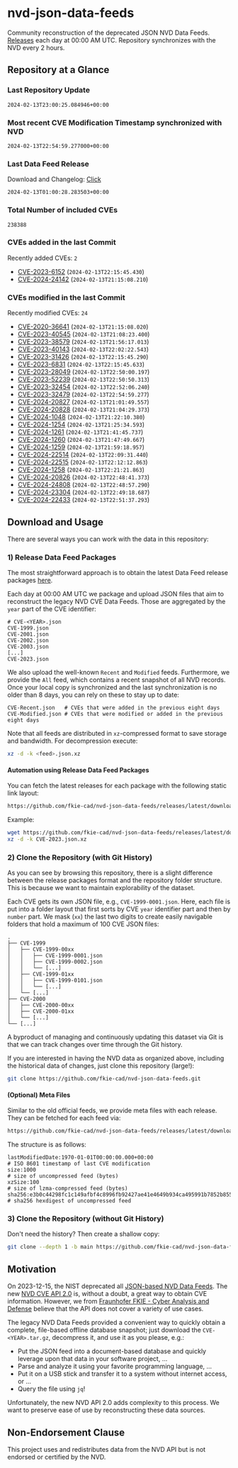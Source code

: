 # nvd-json-data-feeds

Community reconstruction of the deprecated JSON NVD Data Feeds. 
[Releases](https://github.com/fkie-cad/nvd-json-data-feeds/releases/latest) each day at 00:00 AM UTC.
Repository synchronizes with the NVD every 2 hours.

## Repository at a Glance

### Last Repository Update

```plain
2024-02-13T23:00:25.084946+00:00
```

### Most recent CVE Modification Timestamp synchronized with NVD

```plain
2024-02-13T22:54:59.277000+00:00
```

### Last Data Feed Release

Download and Changelog: [Click](https://github.com/fkie-cad/nvd-json-data-feeds/releases/latest)

```plain
2024-02-13T01:00:28.283503+00:00
```

### Total Number of included CVEs

```plain
238388
```

### CVEs added in the last Commit

Recently added CVEs: `2`

* [CVE-2023-6152](CVE-2023/CVE-2023-61xx/CVE-2023-6152.json) (`2024-02-13T22:15:45.430`)
* [CVE-2024-24142](CVE-2024/CVE-2024-241xx/CVE-2024-24142.json) (`2024-02-13T21:15:08.210`)


### CVEs modified in the last Commit

Recently modified CVEs: `24`

* [CVE-2020-36641](CVE-2020/CVE-2020-366xx/CVE-2020-36641.json) (`2024-02-13T21:15:08.020`)
* [CVE-2023-40545](CVE-2023/CVE-2023-405xx/CVE-2023-40545.json) (`2024-02-13T21:08:23.400`)
* [CVE-2023-38579](CVE-2023/CVE-2023-385xx/CVE-2023-38579.json) (`2024-02-13T21:56:17.013`)
* [CVE-2023-40143](CVE-2023/CVE-2023-401xx/CVE-2023-40143.json) (`2024-02-13T22:02:22.543`)
* [CVE-2023-31426](CVE-2023/CVE-2023-314xx/CVE-2023-31426.json) (`2024-02-13T22:15:45.290`)
* [CVE-2023-6831](CVE-2023/CVE-2023-68xx/CVE-2023-6831.json) (`2024-02-13T22:15:45.633`)
* [CVE-2023-28049](CVE-2023/CVE-2023-280xx/CVE-2023-28049.json) (`2024-02-13T22:50:00.197`)
* [CVE-2023-52239](CVE-2023/CVE-2023-522xx/CVE-2023-52239.json) (`2024-02-13T22:50:50.313`)
* [CVE-2023-32454](CVE-2023/CVE-2023-324xx/CVE-2023-32454.json) (`2024-02-13T22:52:06.240`)
* [CVE-2023-32479](CVE-2023/CVE-2023-324xx/CVE-2023-32479.json) (`2024-02-13T22:54:59.277`)
* [CVE-2024-20827](CVE-2024/CVE-2024-208xx/CVE-2024-20827.json) (`2024-02-13T21:01:49.557`)
* [CVE-2024-20828](CVE-2024/CVE-2024-208xx/CVE-2024-20828.json) (`2024-02-13T21:04:29.373`)
* [CVE-2024-1048](CVE-2024/CVE-2024-10xx/CVE-2024-1048.json) (`2024-02-13T21:22:10.380`)
* [CVE-2024-1254](CVE-2024/CVE-2024-12xx/CVE-2024-1254.json) (`2024-02-13T21:25:34.593`)
* [CVE-2024-1261](CVE-2024/CVE-2024-12xx/CVE-2024-1261.json) (`2024-02-13T21:41:45.737`)
* [CVE-2024-1260](CVE-2024/CVE-2024-12xx/CVE-2024-1260.json) (`2024-02-13T21:47:49.667`)
* [CVE-2024-1259](CVE-2024/CVE-2024-12xx/CVE-2024-1259.json) (`2024-02-13T21:59:18.957`)
* [CVE-2024-22514](CVE-2024/CVE-2024-225xx/CVE-2024-22514.json) (`2024-02-13T22:09:31.440`)
* [CVE-2024-22515](CVE-2024/CVE-2024-225xx/CVE-2024-22515.json) (`2024-02-13T22:12:12.863`)
* [CVE-2024-1258](CVE-2024/CVE-2024-12xx/CVE-2024-1258.json) (`2024-02-13T22:21:21.863`)
* [CVE-2024-20826](CVE-2024/CVE-2024-208xx/CVE-2024-20826.json) (`2024-02-13T22:48:41.373`)
* [CVE-2024-24808](CVE-2024/CVE-2024-248xx/CVE-2024-24808.json) (`2024-02-13T22:48:57.290`)
* [CVE-2024-23304](CVE-2024/CVE-2024-233xx/CVE-2024-23304.json) (`2024-02-13T22:49:18.687`)
* [CVE-2024-22433](CVE-2024/CVE-2024-224xx/CVE-2024-22433.json) (`2024-02-13T22:51:37.293`)


## Download and Usage

There are several ways you can work with the data in this repository:

### 1) Release Data Feed Packages

The most straightforward approach is to obtain the latest Data Feed release packages [here](https://github.com/fkie-cad/nvd-json-data-feeds/releases/latest).

Each day at 00:00 AM UTC we package and upload JSON files that aim to reconstruct the legacy NVD CVE Data Feeds.
Those are aggregated by the `year` part of the CVE identifier:

```
# CVE-<YEAR>.json
CVE-1999.json
CVE-2001.json
CVE-2002.json
CVE-2003.json
[...]
CVE-2023.json
```

We also upload the well-known `Recent` and `Modified` feeds.
Furthermore, we provide the `All` feed, which contains a recent snapshot of all NVD records.
Once your local copy is synchronized and the last synchronization is no older than 8 days, you can rely on these to stay up to date:

```plain
CVE-Recent.json   # CVEs that were added in the previous eight days
CVE-Modified.json # CVEs that were modified or added in the previous eight days
```

Note that all feeds are distributed in `xz`-compressed format to save storage and bandwidth.
For decompression execute:

```sh
xz -d -k <feed>.json.xz
```


#### Automation using Release Data Feed Packages

You can fetch the latest releases for each package with the following static link layout:

```sh
https://github.com/fkie-cad/nvd-json-data-feeds/releases/latest/download/CVE-<YEAR>.json.xz
```

Example:

```sh
wget https://github.com/fkie-cad/nvd-json-data-feeds/releases/latest/download/CVE-2023.json.xz
xz -d -k CVE-2023.json.xz
```



### 2) Clone the Repository (with Git History)

As you can see by browsing this repository, there is a slight difference between the release packages format and the repository folder structure.
This is because we want to maintain explorability of the dataset.

Each CVE gets its own JSON file, e.g., `CVE-1999-0001.json`.
Here, each file is put into a folder layout that first sorts by CVE `year` identifier part and then by `number` part.
We mask (`xx`) the last two digits to create easily navigable folders that hold a maximum of 100 CVE JSON files:

```plain
.
├── CVE-1999
│   ├── CVE-1999-00xx
│   │   ├── CVE-1999-0001.json
│   │   ├── CVE-1999-0002.json
│   │   └── [...]
│   ├── CVE-1999-01xx
│   │   ├── CVE-1999-0101.json
│   │   └── [...]
│   └── [...]
├── CVE-2000
│   ├── CVE-2000-00xx
│   ├── CVE-2000-01xx
│   └── [...]
└── [...]
```

A byproduct of managing and continuously updating this dataset via Git is that we can track changes over time through the Git history.

If you are interested in having the NVD data as organized above, including the historical data of changes, just clone this repository (large!):

```sh
git clone https://github.com/fkie-cad/nvd-json-data-feeds.git
```

#### (Optional) Meta Files

Similar to the old official feeds, we provide meta files with each release. They can be fetched for each feed via:

```sh
https://github.com/fkie-cad/nvd-json-data-feeds/releases/latest/download/CVE-<YEAR>.meta
```

The structure is as follows:

```plain
lastModifiedDate:1970-01-01T00:00:00.000+00:00                          # ISO 8601 timestamp of last CVE modification
size:1000                                                               # size of uncompressed feed (bytes)
xzSize:100                                                              # size of lzma-compressed feed (bytes)
sha256:e3b0c44298fc1c149afbf4c8996fb92427ae41e4649b934ca495991b7852b855 # sha256 hexdigest of uncompressed feed
```


### 3) Clone the Repository (without Git History)

Don't need the history? Then create a shallow copy:

```sh
git clone --depth 1 -b main https://github.com/fkie-cad/nvd-json-data-feeds.git
```

## Motivation

On 2023-12-15, the NIST deprecated all [JSON-based NVD Data Feeds](https://nvd.nist.gov/vuln/data-feeds#divRetirementBanner-1).
The new [NVD CVE API 2.0](https://nvd.nist.gov/developers/vulnerabilities) is, without a doubt, a great way to obtain CVE information.
However, we from [Fraunhofer FKIE - Cyber Analysis and Defense](https://www.fkie.fraunhofer.de/en/departments/cad.html) believe that the API does not cover a variety of use cases.

The legacy NVD Data Feeds provided a convenient way to quickly obtain a complete, file-based offline database snapshot; just download the `CVE-<YEAR>.tar.gz`, decompress it, and use it as you please, e.g.:

* Put the JSON feed into a document-based database and quickly leverage upon that data in your software project, ...
* Parse and analyze it using your favorite programming language, ...
* Put it on a USB stick and transfer it to a system without internet access, or ...
* Query the file using `jq`!

Unfortunately, the new NVD API 2.0 adds complexity to this process.
We want to preserve ease of use by reconstructing these data sources.

## Non-Endorsement Clause

This project uses and redistributes data from the NVD API but is not endorsed or certified by the NVD.